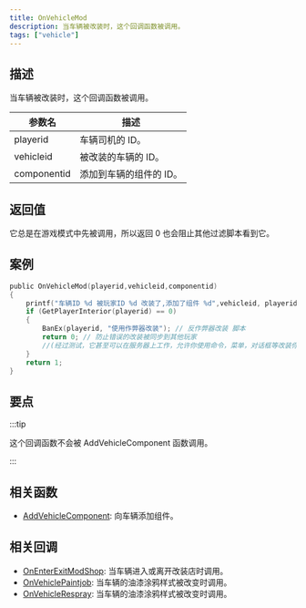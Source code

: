 ```yaml
---
title: OnVehicleMod
description: 当车辆被改装时，这个回调函数被调用。
tags: ["vehicle"]
---
```


## 描述

当车辆被改装时，这个回调函数被调用。

| 参数名      | 描述                    |
| ----------- | ----------------------- |
| playerid    | 车辆司机的 ID。         |
| vehicleid   | 被改装的车辆的 ID。     |
| componentid | 添加到车辆的组件的 ID。 |

## 返回值

它总是在游戏模式中先被调用，所以返回 0 也会阻止其他过滤脚本看到它。

## 案例

```c
public OnVehicleMod(playerid,vehicleid,componentid)
{
    printf("车辆ID %d 被玩家ID %d 改装了,添加了组件 %d",vehicleid, playerid,componentid);
    if (GetPlayerInterior(playerid) == 0)
    {
        BanEx(playerid, "使用作弊器改装"); // 反作弊器改装 脚本
        return 0; // 防止错误的改装被同步到其他玩家
        //(经过测试，它甚至可以在服务器上工作，允许你使用命令，菜单，对话框等改装你的车辆。
    }
    return 1;
}
```

## 要点

:::tip

这个回调函数不会被 AddVehicleComponent 函数调用。

:::

## 相关函数

- [AddVehicleComponent](../functions/AddVehicleComponent): 向车辆添加组件。

## 相关回调

- [OnEnterExitModShop](OnEnterExitModShop): 当车辆进入或离开改装店时调用。
- [OnVehiclePaintjob](OnVehiclePaintjob): 当车辆的油漆涂鸦样式被改变时调用。
- [OnVehicleRespray](OnVehicleRespray): 当车辆的油漆涂鸦样式被改变时调用。
